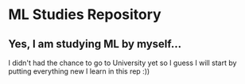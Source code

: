 # ML Studies Repository

## Yes, I am studying ML by myself...
<p> I didn't had the chance to go to University yet so I guess I will start by putting everything new I learn in this rep :))</p>